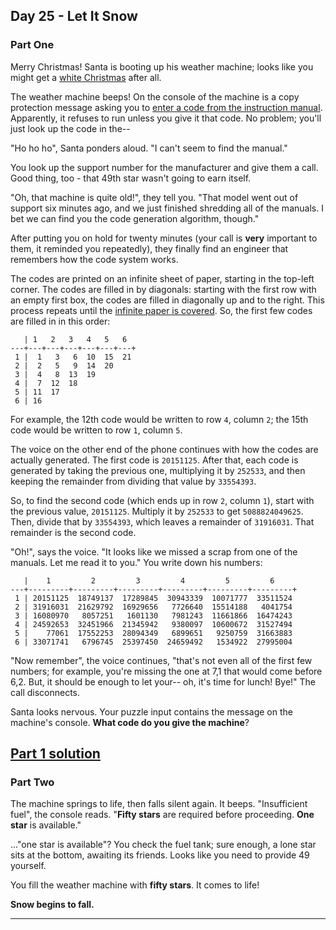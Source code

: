 ## Day 25 - Let It Snow

### Part One

Merry Christmas! Santa is booting up his weather machine; looks like you might get a
[white Christmas][2] after all.

The weather machine beeps! On the console of the machine is a copy protection message asking you to
[enter a code from the instruction manual][3]. Apparently, it refuses to run unless you give it
that code. No problem; you'll just look up the code in the--

"Ho ho ho", Santa ponders aloud. "I can't seem to find the manual."

You look up the support number for the manufacturer and give them a call. Good thing, too - that
49th star wasn't going to earn itself.

"Oh, that machine is quite old!", they tell you. "That model went out of support six minutes ago,
and we just finished shredding all of the manuals. I bet we can find you the code generation
algorithm, though."

After putting you on hold for twenty minutes (your call is **very** important to them, it reminded
you repeatedly), they finally find an engineer that remembers how the code system works.

The codes are printed on an infinite sheet of paper, starting in the top-left corner. The codes are
filled in by diagonals: starting with the first row with an empty first box, the codes are filled in
diagonally up and to the right. This process repeats until the [infinite paper is covered][4].
So, the first few codes are filled in in this order:

```
   | 1   2   3   4   5   6
---+---+---+---+---+---+---+
 1 |  1   3   6  10  15  21
 2 |  2   5   9  14  20
 3 |  4   8  13  19
 4 |  7  12  18
 5 | 11  17
 6 | 16
```

For example, the 12th code would be written to row `4`, column `2`; the 15th code would be written
to row `1`, column `5`.

The voice on the other end of the phone continues with how the codes are actually generated.
The first code is `20151125`. After that, each code is generated by taking the previous one,
multiplying it by `252533`, and then keeping the remainder from dividing that value by `33554393`.

So, to find the second code (which ends up in row `2`, column `1`), start with the previous value,
`20151125`. Multiply it by `252533` to get `5088824049625`. Then, divide that by `33554393`, which
leaves a remainder of `31916031`. That remainder is the second code.

"Oh!", says the voice. "It looks like we missed a scrap from one of the manuals. Let me read it to you." You write down his numbers:

```
   |    1         2         3         4         5         6
---+---------+---------+---------+---------+---------+---------+
 1 | 20151125  18749137  17289845  30943339  10071777  33511524
 2 | 31916031  21629792  16929656   7726640  15514188   4041754
 3 | 16080970   8057251   1601130   7981243  11661866  16474243
 4 | 24592653  32451966  21345942   9380097  10600672  31527494
 5 |    77061  17552253  28094349   6899651   9250759  31663883
 6 | 33071741   6796745  25397450  24659492   1534922  27995004
```

"Now remember", the voice continues, "that's not even all of the first few numbers; for example,
you're missing the one at 7,1 that would come before 6,2. But, it should be enough to let your--
oh, it's time for lunch! Bye!" The call disconnects.

Santa looks nervous. Your puzzle input contains the message on the machine's console.
**What code do you give the machine**?

[Part 1 solution][1]
--------------------

### Part Two

The machine springs to life, then falls silent again. It beeps. "Insufficient fuel", the console
reads. "**Fifty stars** are required before proceeding. **One star** is available."

..."one star is available"? You check the fuel tank; sure enough, a lone star sits at the bottom,
awaiting its friends. Looks like you need to provide 49 yourself.

You fill the weather machine with **fifty stars**. It comes to life!

**Snow begins to fall.**

--------------------


[1]: part_1.py
[2]: ./day_01
[3]: https://en.wikipedia.org/wiki/Copy_protection#Early_video_games
[4]: https://en.wikipedia.org/wiki/Cantor's_diagonal_argument

